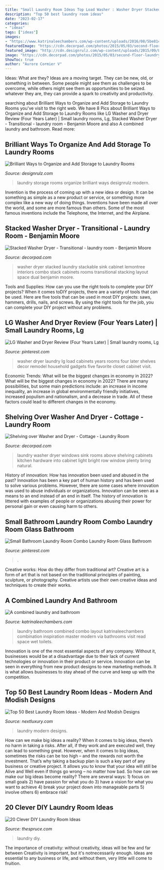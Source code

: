 ```yaml
---
title: "Small Laundry Room Ideas Top Load Washer : Washer Dryer Stacked Laundry Stackable Sink Cabinet Lemontree Interiors Combo Stack Cabinets Rooms Transitional Stacking Layout Space Dual Benjamin Moore"
description: "Top 50 best laundry room ideas"
date: "2023-02-17"
categories:
- "ideas"
tags: ["ideas"]
images:
- "https://www.katrinaleechambers.com/wp-content/uploads/2016/08/5be81c9615665ea830c7859be7cccbc5.jpg"
featuredImage: "https://cdn.decorpad.com/photos/2015/05/03/second-floor-laundry-room-washer-dryer-below-shelving-gold-gooseneck-faucet.jpg"
featured_image: "http://cdn.designrulz.com/wp-content/uploads/2015/09/Laundry-Room-Storage-Ideas-designrulz-3.jpg"
image: "https://cdn.decorpad.com/photos/2015/05/03/second-floor-laundry-room-washer-dryer-below-shelving-gold-gooseneck-faucet.jpg"
ShowToc: true
author: "Aurore Cormier V"
---
```



Ideas: What are they?
Ideas are a moving target. They can be new, old, or something in between. Some people might see them as challenges to be overcome, while others might see them as opportunities to be seized. whatever they are, they can provide a spark to creativity and productivity.

	

		
searching about Brilliant Ways to Organize and Add Storage to Laundry Rooms you've visit to the right web. We have 8 Pics about Brilliant Ways to Organize and Add Storage to Laundry Rooms like LG Washer and Dryer Review (Four Years Later) | Small laundry rooms, Lg, Stacked Washer Dryer - Transitional - laundry room - Benjamin Moore and also A combined laundry and bathroom. Read more:
		
    
## Brilliant Ways To Organize And Add Storage To Laundry Rooms

<img loading=lazy src="http://cdn.designrulz.com/wp-content/uploads/2015/09/Laundry-Room-Storage-Ideas-designrulz-3.jpg" onerror="this.onerror=null;this.src='https://tse1.mm.bing.net/th?id=OIP.OzyuKD2pv6X4u4aeCug_ZQHaHn&amp;pid=15.1';" alt="Brilliant Ways to Organize and Add Storage to Laundry Rooms">

_Source: designrulz.com_

>laundry storage rooms organize brilliant ways designrulz modern. 

	

Invention is the process of coming up with a new idea or design. It can be something as simple as a new product or service, or something more complex like a new way of doing things. Inventions have been made all over the world, and some are more famous than others. Some of the most famous inventions include the Telephone, the Internet, and the Airplane.

    
## Stacked Washer Dryer - Transitional - Laundry Room - Benjamin Moore

<img loading=lazy src="https://cdn.decorpad.com/photos/2014/09/24/2fb0acb995a5.jpg" onerror="this.onerror=null;this.src='https://tse2.mm.bing.net/th?id=OIP.OgmIpUqhX1zdGOqGPojMnwDHEs&amp;pid=15.1';" alt="Stacked Washer Dryer - Transitional - laundry room - Benjamin Moore">

_Source: decorpad.com_

>washer dryer stacked laundry stackable sink cabinet lemontree interiors combo stack cabinets rooms transitional stacking layout space dual benjamin moore. 

	

Tools and Supplies: How can you use the right tools to complete your DIY projects?
When it comes toDIY projects, there are a variety of tools that can be used. Here are five tools that can be used in most DIY projects: saws, hammers, drills, nails, and screws. By using the right tools for the job, you can complete your DIY project without any problems.

    
## LG Washer And Dryer Review (Four Years Later) | Small Laundry Rooms, Lg

<img loading=lazy src="https://i.pinimg.com/736x/9f/e4/ff/9fe4ff10f3fb0776f77d88c0d098a74e--top-load-washer-laundry-room-laundry-closet.jpg" onerror="this.onerror=null;this.src='https://tse1.mm.bing.net/th?id=OIP.LEJblbN1GsLVp7X8eElOCQHaLH&amp;pid=15.1';" alt="LG Washer and Dryer Review (Four Years Later) | Small laundry rooms, Lg">

_Source: pinterest.com_

>washer dryer laundry lg load cabinets years rooms four later shelves decor remodel household gadgets five favorite closet cabinet visit. 

	

Economic Trends: What will be the biggest changes in economy in 2022?
What will be the biggest changes in economy in 2022? There are many possibilities, but some main predictions include: an increase in income inequality, an increase in global environmentally friendly initiatives, increased populism and nationalism, and a decrease in trade. All of these factors could lead to different changes in the economy.

    
## Shelving Over Washer And Dryer - Cottage - Laundry Room

<img loading=lazy src="https://cdn.decorpad.com/photos/2015/05/03/second-floor-laundry-room-washer-dryer-below-shelving-gold-gooseneck-faucet.jpg" onerror="this.onerror=null;this.src='https://tse3.mm.bing.net/th?id=OIP.aTUDHmXhOz85K0oyN4JyVQHaKd&amp;pid=15.1';" alt="Shelving over Washer and Dryer - Cottage - Laundry Room">

_Source: decorpad.com_

>laundry washer dryer windows sink rooms above shelving cabinets kitchen hardware into cabinet light bright row window plenty bring natural. 

	

History of innovation: How has innovation been used and abused in the past?
Innovation has been a key part of human history and has been used to solve various problems. However, there are some cases where innovation was used to abuse individuals or organizations. Innovation can be seen as a means to an end instead of an end in itself. The history of innovation is littered with examples of people or organizations abusing their power for personal gain or even causing harm to others.

    
## Small Bathroom Laundry Room Combo Laundry Room Glass Bathroom

<img loading=lazy src="https://i.pinimg.com/736x/a0/9c/ce/a09ccead592ea3d27d7f7fabe5c935bf.jpg" onerror="this.onerror=null;this.src='https://tse4.mm.bing.net/th?id=OIP.uCCGEIRd-v7vwnAaYJq2_wHaJ4&amp;pid=15.1';" alt="Small Bathroom Laundry Room Combo Laundry Room Glass Bathroom">

_Source: pinterest.com_

>. 

	

Creative works: How do they differ from traditional art?
Creative art is a form of art that is not based on the traditional principles of painting, sculpture, or photography. Creative artists use their own creative ideas and techniques to create their works.

    
## A Combined Laundry And Bathroom

<img loading=lazy src="https://www.katrinaleechambers.com/wp-content/uploads/2016/08/5be81c9615665ea830c7859be7cccbc5.jpg" onerror="this.onerror=null;this.src='https://tse2.mm.bing.net/th?id=OIP.jaoS0AxEH-cTXgdVilrW2AHaNu&amp;pid=15.1';" alt="A combined laundry and bathroom">

_Source: katrinaleechambers.com_

>laundry bathroom combined combo layout katrinaleechambers combination inspiration master modern via bathrooms visit read space wet toilets. 

	

Innovation is one of the most essential aspects of any company. Without it, businesses would be at a disadvantage due to their lack of current technologies or innovation in their product or service. Innovation can be seen in everything from new product designs to new marketing methods. It is what allows businesses to stay ahead of the curve and keep up with the competition.

    
## Top 50 Best Laundry Room Ideas - Modern And Modish Designs

<img loading=lazy src="http://nextluxury.com/wp-content/uploads/laundry-room-ideas-small.jpg" onerror="this.onerror=null;this.src='https://tse3.mm.bing.net/th?id=OIP.0aEmvMybfT8_GV7JeZHGNQHaG1&amp;pid=15.1';" alt="Top 50 Best Laundry Room Ideas - Modern And Modish Designs">

_Source: nextluxury.com_

>laundry modern designs. 

	

How can we make big ideas a reality?
When it comes to big ideas, there’s no harm in taking a risks. After all, if they work and are executed well, they can lead to something great. However, when it comes to big ideas, sometimes the risks can be too high – and the rewards not worth the investment. That’s why taking a backup plan is such a key part of any business or creative project. It allows you to know that your idea will still be Alive and Well even if things go wrong – no matter how bad. So how can we make our big ideas become reality?
There are several ways: 1) focus on small goals 2) have passion for what you do 3) have a vision for what you want to achieve 4) break your project down into manageable parts 5) involve others 6) embrace risk!

    
## 20 Clever DIY Laundry Room Ideas

<img loading=lazy src="https://fthmb.tqn.com/iL-xMDfKm45MTZVDVGfkgEbvz2Y=/715x1071/filters:fill(auto,1)/LaundryRoomMakeoverVintageRevivals11-57704af83df78cb62c8b58e3.jpg" onerror="this.onerror=null;this.src='https://tse1.mm.bing.net/th?id=OIP.mUPwdd2g5E6WJftluY7C7AHaLG&amp;pid=15.1';" alt="20 Clever DIY Laundry Room Ideas">

_Source: thespruce.com_

>laundry diy. 

	

The importance of creativity: without creativity, ideas will be few and far between
Creativity is important, but it's notnecessarily enough. Ideas are essential to any business or life, and without them, very little will come to fruition.

